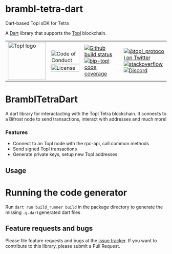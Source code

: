 # brambl-tetra-dart
Dart-based Topl sDK for Tetra


A [Dart][dart] library that supports the [Topl][topl] blockchain.

<table>
  <tr>
    <td>
      <img width="118px" alt="Topl logo" src="https://avatars.githubusercontent.com/u/26033322?s=200&v=4" />
    </td>
    <td valign="middle">
      <a href="https://github.com/Topl/BramblDart/blob/main/.github/CODE_OF_CONDUCT.md"><img width="100%" alt="Code of Conduct" src="https://img.shields.io/badge/code-of%20conduct-green.svg"></a>
      <a href="https://opensource.org/licenses/MPL-2.0"><img width="100%"  alt="License" src="https://img.shields.io/badge/License-MPL%202.0-brightgreen.svg"></a>
    </td>
    <td>
      <a href=https://github.com/Topl/BramblDart/actions/workflows/ci.yml><img alt="Github build status" src="https://github.com/Topl/BramblDart/actions/workflows/ci.yml/badge.svg?branch=dev"></a>
      <a href=https://codecov.io/gh/Topl/bip-topl><img alt="bip-topl code coverage" src="https://codecov.io/gh/Topl/BramblDart/branch/main/graph/badge.svg"></a>
    </td>
    <td>
      <a href="https://twitter.com/topl_protocol"><img alt="@topl_protocol on Twitter" src="https://img.shields.io/twitter/url?style=social&url=https%3A%2F%2Ftwitter.com%2Ftopl_protocol"></a>
      <br>
      <a href=[stackexchange-url]><img alt="stackoverflow" src="https://img.shields.io/badge/bip--topl-stackexchange-brightgreen"></a>
      <br>
      <a href=[discord-url]><img alt="Discord" src="https://img.shields.io/discord/591914197219016707.svg?label=&logo=discord&logoColor=ffffff&color=7389D8&labelColor=6A7EC2"></a>
    </td>
  </tr>
</table>

[dart]: https://www.dartlang.org
[topl]: https://topl.co

# BramblTetraDart
A dart library for interactacting with the Topl Tetra blockchain. It connects
to a Bifrost node to send transactions, interact with addresses and much
more!

### Features
- Connect to an Topl node with the rpc-api, call common methods
- Send signed Topl transactions
- Generate private keys, setup new Topl addresses

## Usage

# Running the code generator

Run `dart run build_runner build` in the package directory to generate the missing `.g.dart`generated dart files

## Feature requests and bugs

Please file feature requests and bugs at the [issue tracker][tracker].
If you want to contribute to this library, please submit a Pull Request.

[tracker]: https://github.com/Topl/BramblDart/issues

